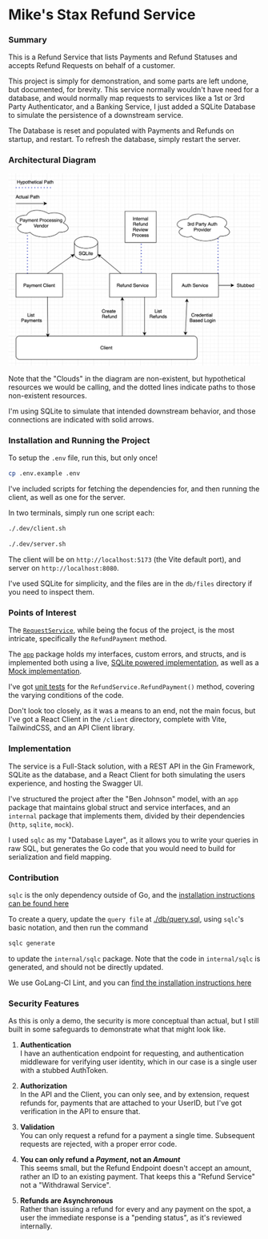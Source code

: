 # Mike's Stax Refund Service

### Summary

This is a Refund Service that lists Payments and Refund Statuses and accepts Refund Requests on behalf of a customer.

This project is simply for demonstration, and some parts are left undone, but documented, for brevity. This service normally wouldn't have need for a database, and would normally map requests to services like a 1st or 3rd Party Authenticator, and a Banking Service, I just added a SQLite Database to simulate the persistence of a downstream service.

The Database is reset and populated with Payments and Refunds on startup, and restart. To refresh the database, simply restart the server.

### Architectural Diagram

![alt text](docs/app-structure-diagram.png)

Note that the "Clouds" in the diagram are non-existent, but hypothetical resources we would be calling, and the dotted lines indicate paths to those non-existent resources.

I'm using SQLite to simulate that intended downstream behavior, and those connections are indicated with solid arrows.

### Installation and Running the Project

To setup the `.env` file, run this, but only once!

```bash
cp .env.example .env
```

I've included scripts for fetching the dependencies for, and then running the client, as well as one for the server.

In two terminals, simply run one script each:

```bash
./.dev/client.sh
```

```bash
./.dev/server.sh
```

The client will be on `http://localhost:5173` (the Vite default port), and server on `http://localhost:8080`.

I've used SQLite for simplicity, and the files are in the `db/files` directory if you need to inspect them.


### Points of Interest

The [`RequestService`](internal/sqlite/refund-service.go), while being the focus of the project, is the most intricate, specifically the `RefundPayment` method.

The [`app`](app/services.go) package holds my interfaces, custom errors, and structs, and is implemented both using a live, [SQLite powered implementation](internal/sqlite/payment-client.go), as well as a [Mock implementation](internal/mock/payment-client.go).

I've got [unit tests](internal/sqlite/refund-service_test.go) for the `RefundService.RefundPayment()` method, covering the varying conditions of the code.

Don't look too closely, as it was a means to an end, not the main focus, but I've got a React Client in the `/client` directory, complete with Vite, TailwindCSS, and an API Client library.

### Implementation

The service is a Full-Stack solution, with a REST API in the Gin Framework, SQLite as the database, and a React Client for both simulating the users experience, and hosting the Swagger UI.

I've structured the project after the "Ben Johnson" model, with an `app` package that maintains global struct and service interfaces, and an `internal` package that implements them, divided by their dependencies (`http`, `sqlite`, `mock`).

I used `sqlc` as my "Database Layer", as it allows you to write your queries in raw SQL, but generates the Go code that you would need to build for serialization and field mapping.

### Contribution

`sqlc` is the only dependency outside of Go, and the [installation instructions can be found here](https://docs.sqlc.dev/en/stable/overview/install.html)

To create a query, update the `query file` at [./db/query.sql](./db/query.sql), using `sqlc`'s basic notation, and then run the command 

```bash
sqlc generate
```

to update the `internal/sqlc` package. Note that the code in `internal/sqlc` is generated, and should not be directly updated.

We use GoLang-CI Lint, and you can [find the installation instructions here](https://golangci-lint.run/welcome/install/#local-installation)

### Security Features

As this is only a demo, the security is more conceptual than actual, but I still built in some safeguards to demonstrate what that might look like. 

1. **Authentication**  
I have an authentication endpoint for requesting, and authentication middleware for verifying user identity, which in our case is a single user with a stubbed AuthToken.

1. **Authorization**  
In the API and the Client, you can only see, and by extension, request refunds for, payments that are attached to your UserID, but I've got verification in the API to ensure that.

1. **Validation**  
You can only request a refund for a payment a single time. Subsequent requests are rejected, with a proper error code.

1. **You can only refund a *Payment*, not an *Amount***  
This seems small, but the Refund Endpoint doesn't accept an amount, rather an ID to an existing payment. That keeps this a "Refund Service" not a "Withdrawal Service".

1. **Refunds are Asynchronous**  
Rather than issuing a refund for every and any payment on the spot, a user the immediate response is a "pending status", as it's reviewed internally. 
